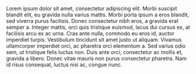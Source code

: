 

Lorem ipsum dolor sit amet, consectetur adipiscing elit. Morbi suscipit blandit elit, eu gravida nulla varius mattis. Morbi porta ipsum a eros blandit, sed viverra purus facilisis. Donec consectetur nibh eros, a gravida erat semper a. Integer mattis, orci quis tristique euismod, lacus dui cursus ex, at facilisis arcu ex ac urna. Cras ante nulla, commodo eu eros id, auctor imperdiet turpis. Vestibulum tincidunt sit amet justo ut aliquam. Vivamus ullamcorper imperdiet orci, ac pharetra orci elementum a. Sed varius odio sem, ut tristique felis luctus non. Duis ante orci, consectetur ac mollis et, gravida a libero. Donec vitae mauris non purus consectetur pharetra. Nam id risus consequat, luctus nisi ac, congue nunc.